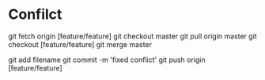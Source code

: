 ﻿# Confilct

git fetch origin [feature/feature]
git checkout master
git pull origin master
git checkout [feature/feature]
git merge master

git add filename
git commit -m 'fixed conflict'
git push origin [feature/feature]